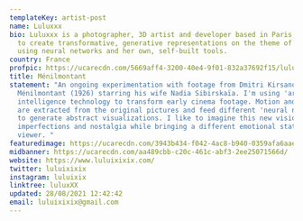 ```yaml
---
templateKey: artist-post
name: Luluxxx
bio: Luluxxx is a photographer, 3D artist and developer based in Paris, working
  to create transformative, generative representations on the theme of identity,
  using neural networks and her own, self-built tools.
country: France
profpic: https://ucarecdn.com/5669aff4-3200-40e4-9f01-832a37692f15/lulu_500c.gif
title: Ménilmontant
statement: "An ongoing experimentation with footage from Dmitri Kirsanoff's
  Ménilmontant (1926) starring his wife Nadia Sibirskaïa. I'm using 'artificial
  intelligence technology to transform early cinema footage. Motion and shapes
  are extracted from the original pictures and feed different 'neural networks'
  to generate abstract visualizations. I like to imagine this new vision embeds
  imperfections and nostalgia while bringing a different emotional state to the
  viewer. "
featuredimage: https://ucarecdn.com/3943b434-f042-4ac8-b940-0359afa6aae2/main_page_lulu.jpg
midbanner: https://ucarecdn.com/aa489cbb-c20c-461c-abf3-2ee25071566d/
website: https://www.luluixixix.com/
twitter: luluixixix
instagram: luluixix
linktree: luluxXX
updated: 28/08/2021 12:42:42
email: luluixixix@gmail.com
---
```

